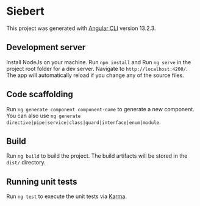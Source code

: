 # Siebert

This project was generated with [Angular CLI](https://github.com/angular/angular-cli) version 13.2.3.

## Development server
Install NodeJs on your machine.
Run `npm install` and
Run `ng serve` in the project root folder for a dev server. Navigate to `http://localhost:4200/`. The app will automatically reload if you change any of the source files.

## Code scaffolding

Run `ng generate component component-name` to generate a new component. You can also use `ng generate directive|pipe|service|class|guard|interface|enum|module`.

## Build

Run `ng build` to build the project. The build artifacts will be stored in the `dist/` directory.

## Running unit tests

Run `ng test` to execute the unit tests via [Karma](https://karma-runner.github.io).

